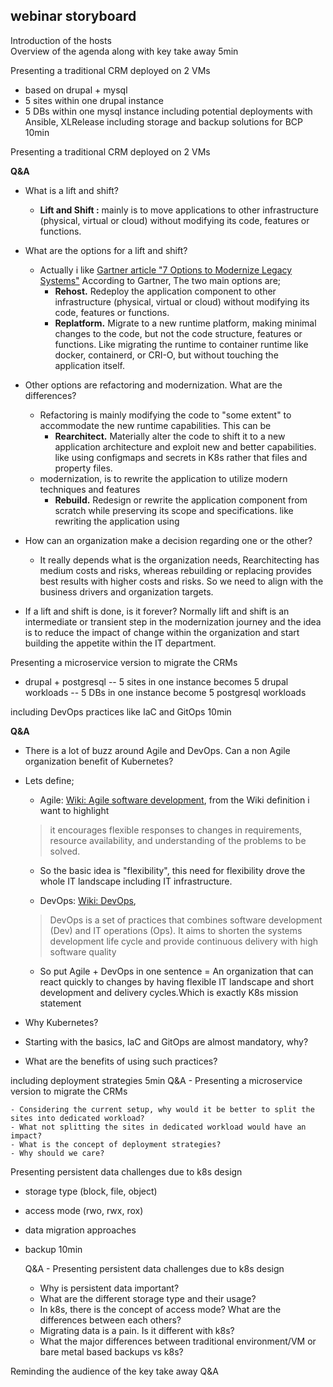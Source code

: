 ## webinar storyboard

Introduction of the hosts                                                
Overview of the agenda along with key take away                         5min

Presenting a traditional CRM deployed on 2 VMs                          
 - based on drupal + mysql
 - 5 sites within one drupal instance
 - 5 DBs within one mysql instance
including potential deployments with Ansible, XLRelease
including storage and backup solutions for BCP                          10min

Presenting a traditional CRM deployed on 2 VMs                          
 
**Q&A**
 - What is a lift and shift?
	 - **Lift and Shift :** mainly is to move applications to other infrastructure (physical, virtual or cloud) without modifying its code, features or functions.
- What are the options for a lift and shift?
	- Actually i like [Gartner article "7 Options to Modernize Legacy Systems"](https://www.gartner.com/smarterwithgartner/7-options-to-modernize-legacy-systems/)
    According to Gartner, The two main options are;
      - **Rehost.** Redeploy the application component to other infrastructure (physical, virtual or cloud) without modifying its code, features or functions.
      - **Replatform.** Migrate to a new runtime platform, making minimal changes to the code, but not the code structure, features or functions. Like migrating the runtime  to container runtime like docker, containerd, or CRI-O, but without touching the application itself.

- Other options are refactoring and modernization. What are the differences?
  - Refactoring is mainly modifying the code to "some extent" to accommodate the new runtime capabilities.
   This can be
    - **Rearchitect.** Materially alter the code to shift it to a new application architecture and exploit new and better capabilities. like using configmaps and secrets in K8s rather that files and property files.
  - modernization, is to rewrite the application to utilize modern techniques and features
      - **Rebuild.** Redesign or rewrite the application component from scratch while preserving its scope and specifications. like rewriting the application using

- How can an organization make a decision regarding one or the other?
  - It really depends what is the organization needs, Rearchitecting has medium costs and risks, whereas rebuilding or replacing provides best results with higher costs and risks. So we need to align with the business drivers and organization targets.

- If a lift and shift is done, is it forever?
Normally lift and shift is an intermediate or transient step in the modernization journey and the idea is to reduce the impact of change within the organization and start building the appetite within the IT department.  

Presenting a microservice version to migrate the CRMs         
- drupal + postgresql
-- 5 sites in one instance becomes 5 drupal workloads
-- 5 DBs in one instance become 5 postgresql workloads                  

including DevOps practices like IaC and GitOps                          10min
    
**Q&A**
- There is a lot of buzz around Agile and DevOps. Can a non Agile organization benefit of Kubernetes?

- Lets define;
	- Agile: [Wiki: Agile software development](https://en.wikipedia.org/wiki/Agile_software_development), from the Wiki definition i want to highlight
  > it encourages flexible responses to changes in requirements, resource availability, and understanding of the problems to be solved.

  - So the basic idea is "flexibility", this need for flexibility drove the whole IT landscape including IT infrastructure.

  - DevOps: [Wiki: DevOps](https://en.wikipedia.org/wiki/DevOps),
  > DevOps is a set of practices that combines software development (Dev) and IT operations (Ops). It aims to shorten the systems development life cycle and provide continuous delivery with high software quality

  - So put Agile + DevOps in one sentence = An organization that can react quickly to changes by having flexible IT landscape and short development and delivery cycles.Which is exactly K8s mission statement

- Why Kubernetes?

- Starting with the basics, IaC and GitOps are almost mandatory, why?

- What are the benefits of using such practices?

including deployment strategies                                         5min
    Q&A - Presenting a microservice version to migrate the CRMs
    
    - Considering the current setup, why would it be better to split the sites into dedicated workload?
    - What not splitting the sites in dedicated workload would have an impact?
    - What is the concept of deployment strategies?
    - Why should we care?

Presenting persistent data challenges due to k8s design
- storage type (block, file, object)
- access mode (rwo, rwx, rox)
- data migration approaches
- backup                                                                10min

    Q&A - Presenting persistent data challenges due to k8s design
    - Why is persistent data important?
    - What are the different storage type and their usage?
    - In k8s, there is the concept of access mode? What are the differences between each others?
    - Migrating data is a pain. Is it different with k8s?
    - What the major differences between traditional environment/VM or bare metal based backups vs k8s?

Reminding the audience of the key take away
Q&A
